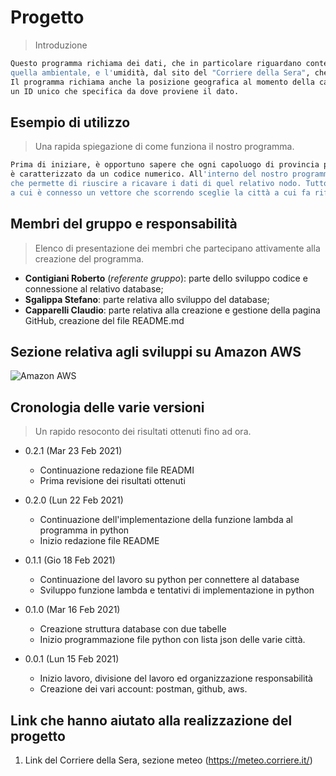 # Progetto

> Introduzione

```sh
Questo programma richiama dei dati, che in particolare riguardano contenuto volumetrico dell'acqua, la temperatura del suolo,
quella ambientale, e l'umidità, dal sito del "Corriere della Sera", che li ha memorizzati e li classifica in base alla città.
Il programma richiama anche la posizione geografica al momento della cattura dei dati (latitudine e longitudine), insieme ad
un ID unico che specifica da dove proviene il dato.
```

## Esempio di utilizzo

> Una rapida spiegazione di come funziona il nostro programma.

```sh
Prima di iniziare, è opportuno sapere che ogni capoluogo di provincia presente nella lista del "Corriere della Sera" 
è caratterizzato da un codice numerico. All'interno del nostro programma python abbiamo realizzato una funzione "URL",
che permette di riuscire a ricavare i dati di quel relativo nodo. Tutto questo è possibile grazie alla funzione "node_code",
a cui è connesso un vettore che scorrendo sceglie la città a cui fa riferimento il codice.
```

## Membri del gruppo e responsabilità

> Elenco di presentazione dei membri che partecipano attivamente alla creazione del programma.

- **Contigiani Roberto** (_referente gruppo_): parte dello sviluppo codice e connessione al relativo database;
- **Sgalippa Stefano**: parte relativa allo sviluppo del database;
- **Capparelli Claudio**: parte relativa alla creazione e gestione della pagina GitHub, creazione del file README.md


## Sezione relativa agli sviluppi su Amazon AWS

![Amazon AWS](https://www.google.com/url?sa=i&url=https%3A%2F%2Fwww.spindox.it%2Fit%2Fblog%2Ftutto-cloud-serve-ad-aws-interact%2F&psig=AOvVaw0hLuqfJ9_eq5CoIMZbNFJs&ust=1614165256845000&source=images&cd=vfe&ved=0CAIQjRxqFwoTCOiFhqjw_-4CFQAAAAAdAAAAABAJ)



## Cronologia delle varie versioni

> Un rapido resoconto dei risultati ottenuti fino ad ora.

* 0.2.1 (Mar 23 Feb 2021)
    * Continuazione redazione file READMI
    * Prima revisione dei risultati ottenuti
    
* 0.2.0 (Lun 22 Feb 2021)
    * Continuazione dell'implementazione della funzione lambda al programma in python
    * Inizio redazione file README
    
* 0.1.1 (Gio 18 Feb 2021)
    * Continuazione del lavoro su python per connettere al database
    * Sviluppo funzione lambda e tentativi di implementazione in python
    
* 0.1.0 (Mar 16 Feb 2021)
    * Creazione struttura database con due tabelle
    * Inizio programmazione file python con lista json delle varie città.
    
* 0.0.1 (Lun 15 Feb 2021)
    * Inizio lavoro, divisione del lavoro ed organizzazione responsabilità
    * Creazione dei vari account: postman, github, aws.

## Link che hanno aiutato alla realizzazione del progetto

1. Link del Corriere della Sera, sezione meteo (https://meteo.corriere.it/)

